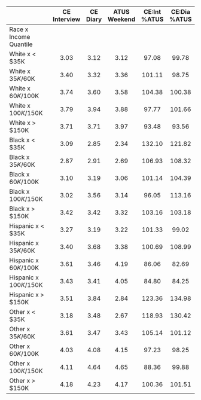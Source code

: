 
|                      | CE<br>Interview |  CE<br>Diary | ATUS<br>Weekend | CE:Int<br>%ATUS | CE:Dia<br>%ATUS |
| -------------------- | :----------: | :----------: | :----------: | :----------: | :----------: |
| Race x Income Quantile |              |              |              |              |              |
| White x     < $35K   |         3.03 |         3.12 |         3.12 |        97.08 |        99.78 |
| White x  $35K/$60K   |         3.40 |         3.32 |         3.36 |       101.11 |        98.75 |
| White x  $60K/$100K  |         3.74 |         3.60 |         3.58 |       104.38 |       100.38 |
| White x $100K/$150K  |         3.79 |         3.94 |         3.88 |        97.77 |       101.66 |
| White x     > $150K  |         3.71 |         3.71 |         3.97 |        93.48 |        93.56 |
| Black x     < $35K   |         3.09 |         2.85 |         2.34 |       132.10 |       121.82 |
| Black x  $35K/$60K   |         2.87 |         2.91 |         2.69 |       106.93 |       108.32 |
| Black x  $60K/$100K  |         3.10 |         3.19 |         3.06 |       101.14 |       104.39 |
| Black x $100K/$150K  |         3.02 |         3.56 |         3.14 |        96.05 |       113.16 |
| Black x     > $150K  |         3.42 |         3.42 |         3.32 |       103.16 |       103.18 |
| Hispanic x     < $35K |         3.27 |         3.19 |         3.22 |       101.33 |        99.02 |
| Hispanic x  $35K/$60K |         3.40 |         3.68 |         3.38 |       100.69 |       108.99 |
| Hispanic x  $60K/$100K |         3.61 |         3.46 |         4.19 |        86.06 |        82.69 |
| Hispanic x $100K/$150K |         3.43 |         3.41 |         4.05 |        84.80 |        84.25 |
| Hispanic x     > $150K |         3.51 |         3.84 |         2.84 |       123.36 |       134.98 |
| Other x     < $35K   |         3.18 |         3.48 |         2.67 |       118.93 |       130.42 |
| Other x  $35K/$60K   |         3.61 |         3.47 |         3.43 |       105.14 |       101.12 |
| Other x  $60K/$100K  |         4.03 |         4.08 |         4.15 |        97.23 |        98.25 |
| Other x $100K/$150K  |         4.11 |         4.64 |         4.65 |        88.36 |        99.88 |
| Other x     > $150K  |         4.18 |         4.23 |         4.17 |       100.36 |       101.51 |

